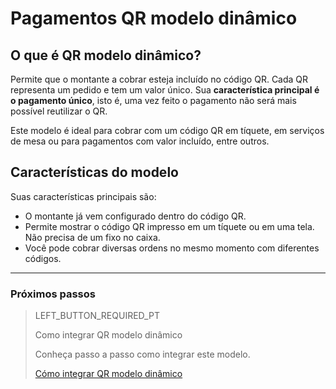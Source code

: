 # Pagamentos QR modelo dinâmico

## O que é QR modelo dinâmico?

Permite que o montante a cobrar esteja incluído no código QR. Cada QR representa um pedido e tem um valor único. Sua **característica principal é o pagamento único**, isto é, uma vez feito o pagamento não será mais possível reutilizar o QR.

Este modelo é ideal para cobrar com um código QR em tíquete, em serviços de mesa ou para pagamentos com valor incluído, entre outros.

## Características do modelo

Suas características principais são:

- O montante já vem configurado dentro do código QR.
- Permite mostrar o código QR impresso em um tíquete ou em uma tela. Não precisa de um fixo no caixa.
- Você pode cobrar diversas ordens no mesmo momento com diferentes códigos.

---

### Próximos passos

> LEFT_BUTTON_REQUIRED_PT
>
> Como integrar QR modelo dinâmico
>
> Conheça passo a passo como integrar este modelo.
>
> [Cómo integrar QR modelo dinâmico](https://www.mercadopago[FAKER][URL][DOMAIN]/developers/pt/guides/in-person-payments/qr-code/qr-dynamic/integrations)